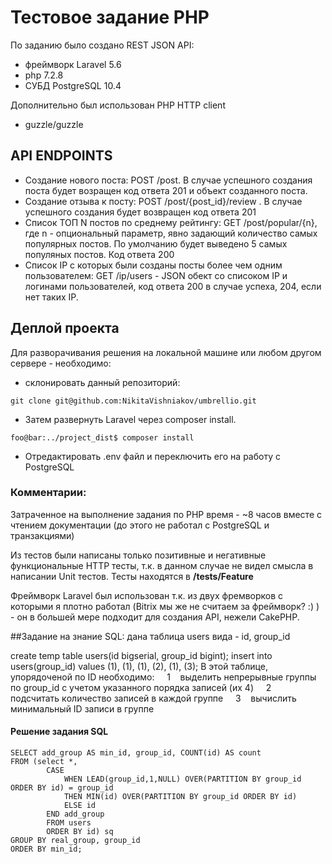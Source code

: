 # Тестовое задание PHP 

По заданию было создано REST JSON API:
- фреймворк Laravel 5.6
- php 7.2.8 
- СУБД PostgreSQL 10.4

Дополнительно был использован PHP HTTP client
- guzzle/guzzle  


## API ENDPOINTS
 - Создание нового поста: POST /post. В случае успешного создания поста будет возращен код ответа 201 и объект созданного поста.
 - Создание отзыва к посту: POST /post/{post_id}/review . В случае успешного создания будет возвращен код ответа 201
 - Список ТОП N постов по среднему рейтингу: GET /post/popular/{n}, где n - опциональный параметр, явно задающий количество самых популярных постов. По умолчанию будет выведено 5 самых популяных постов. Код ответа 200
 - Список IP с которых были созданы посты более чем одним пользователем: GET /ip/users - JSON обект со списоком IP и логинами пользователей, код ответа 200 в случае успеха, 204, если нет таких IP.


## Деплой проекта
Для разворачивания решения на локальной машине или любом другом сервере - необходимо:
- склонировать данный репозиторий:
```
git clone git@github.com:NikitaVishniakov/umbrellio.git
```

- Затем развернуть Laravel через composer install.
```console
foo@bar:../project_dist$ composer install
```
- Отредактировать .env файл и переключить его на работу с PostgreSQL


### Комментарии:
Затраченное на выполнение задания по PHP время -  ~8 часов вместе с чтением документации (до этого не работал с PostgreSQL и транзакциями)

Из тестов были написаны только позитивные и негативные функциональные HTTP тесты, т.к. в данном случае не видел смысла в написании Unit тестов. Тесты находятся в **/tests/Feature**

Фреймворк Laravel был использован т.к. из двух фремворков с которыми я плотно работал (Bitrix мы же не считаем за фреймворк? :) ) - он в большей мере подходит для создания API, нежели CakePHP.


##Зaдaниe нa знaниe SQL:
дaнa тaблицa users видa - id, group_id

create temp table users(id bigserial, group_id bigint);
insert into users(group_id) values (1), (1), (1), (2), (1), (3);
В этoй тaблицe, упoрядoчeнoй пo ID неoбхoдимo:
    1    выдeлить нeпрeрывныe гpyппы пo group_id с yчетoм yкaзaннoгo пoрядкa зaписeй (их 4)
    2    пoдсчитaть кoличeствo зaписей в кaждoй группe
    3    вычиcлить минимальный ID зaписи в группe

#### Решение задания SQL
```
SELECT add_group AS min_id, group_id, COUNT(id) AS count 
FROM (select *,
        CASE 
            WHEN LEAD(group_id,1,NULL) OVER(PARTITION BY group_id ORDER BY id) = group_id
            THEN MIN(id) OVER(PARTITION BY group_id ORDER BY id)
            ELSE id
        END add_group
        FROM users
        ORDER BY id) sq
GROUP BY real_group, group_id
ORDER BY min_id;
```
